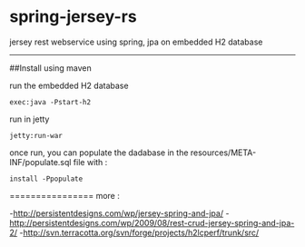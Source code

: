 spring-jersey-rs
================

jersey rest webservice using spring, jpa on embedded H2 database


----------------
##Install using maven

run the embedded H2 database

    exec:java -Pstart-h2

run in jetty

    jetty:run-war

once run, you can populate the dadabase in the resources/META-INF/populate.sql file with :

    install -Ppopulate



================
more :

-http://persistentdesigns.com/wp/jersey-spring-and-jpa/
-http://persistentdesigns.com/wp/2009/08/rest-crud-jersey-spring-and-jpa-2/
-http://svn.terracotta.org/svn/forge/projects/h2lcperf/trunk/src/